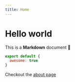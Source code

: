 ```yaml
---
title: Home
---
```


# Hello world

This is a **Markdown** document :rocket:

```js
export default {
  awesome: true
}
```

Checkout the [about page](/about)
